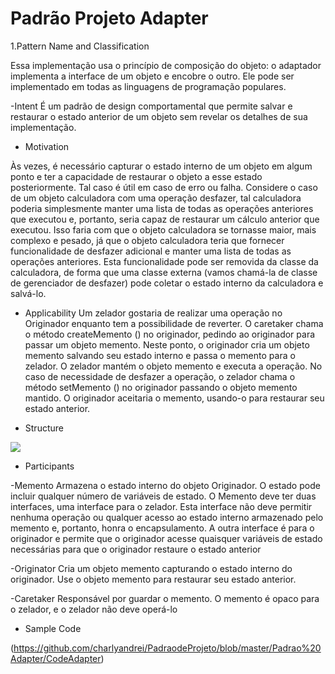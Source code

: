 # Padrão Projeto Adapter
1.Pattern Name and Classification

Essa implementação usa o princípio de composição do objeto: o adaptador implementa a interface de um objeto e encobre o outro. Ele pode ser implementado em todas as linguagens de programação populares.
 
 -Intent
  É um padrão de design comportamental que permite salvar e restaurar o estado anterior de um objeto sem revelar os detalhes de sua implementação.
  
  - Motivation
  
   Às vezes, é necessário capturar o estado interno de um objeto em algum ponto e ter a capacidade de restaurar o objeto a esse estado posteriormente. Tal caso é útil em caso de erro ou falha. Considere o caso de um objeto calculadora com uma operação desfazer, tal calculadora poderia simplesmente manter uma lista de todas as operações anteriores que executou e, portanto, seria capaz de restaurar um cálculo anterior que executou. Isso faria com que o objeto calculadora se tornasse maior, mais complexo e pesado, já que o objeto calculadora teria que fornecer funcionalidade de desfazer adicional e manter uma lista de todas as operações anteriores. Esta funcionalidade pode ser removida da classe da calculadora, de forma que uma classe externa (vamos chamá-la de classe de gerenciador de desfazer) pode coletar o estado interno da calculadora e salvá-lo.
   
  - Applicability
    Um zelador gostaria de realizar uma operação no Originador enquanto tem a possibilidade de reverter. O caretaker chama o método createMemento () no originador, pedindo ao originador para passar um objeto memento. Neste ponto, o originador cria um objeto memento salvando seu estado interno e passa o memento para o zelador. O zelador mantém o objeto memento e executa a operação. No caso de necessidade de desfazer a operação, o zelador chama o método setMemento () no originador passando o objeto memento mantido. O originador aceitaria o memento, usando-o para restaurar seu estado anterior.
  
  - Structure 
  
  ![](https://www.oodesign.com/images/design_patterns/structural/memento-design-pattern-implementation-uml-class-diagram.png)
  
  - Participants
  
   -Memento Armazena o estado interno do objeto Originador. O estado pode incluir qualquer número de variáveis ​​de estado.
O Memento deve ter duas interfaces, uma interface para o zelador. Esta interface não deve permitir nenhuma operação ou qualquer acesso ao estado interno armazenado pelo memento e, portanto, honra o encapsulamento. A outra interface é para o originador e permite que o originador acesse quaisquer variáveis ​​de estado necessárias para que o originador restaure o estado anterior
   
   -Originator Cria um objeto memento capturando o estado interno do originador.
Use o objeto memento para restaurar seu estado anterior.
   
   -Caretaker Responsável por guardar o memento.
O memento é opaco para o zelador, e o zelador não deve operá-lo
   
  - Sample Code 
  
  (https://github.com/charlyandrei/PadraodeProjeto/blob/master/Padrao%20Adapter/CodeAdapter)
